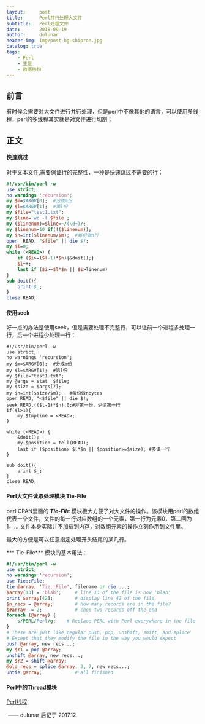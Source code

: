 ```yaml
---
layout:     post
title:      Perl并行处理大文件
subtitle:   Perl处理文件
date:       2018-09-19
author:     dulunar
header-img: img/post-bg-shipron.jpg
catalog: true
tags:
    - Perl
    - 生信
    - 数据结构
---
```



## 前言

有时候会需要对大文件进行并行处理，但是perl中不像其他的语言，可以使用多线程，perl的多线程其实就是对文件进行切割；

## 正文

#### 快速跳过
对于文本文件,需要保证行的完整性，一种是快速跳过不需要的行：
```perl
#!/usr/bin/perl -w
use strict;
no warnings 'recursion';
my $m=$ARGV[0];  #分成m份
my $l=$ARGV[1];  #第l份
my $file="test1.txt";
my $line=`wc -l $file`;
my ($linenum)=$line=~/(\d+)/;
my $linenum=10 if(!($linenum));
my $n=int($linenum/$m);  #每份做n行
open  READ, "$file" || die $!;
my $i=0;
while (<READ>) { 
	if ($i>=($l-1)*$n){&doit();}
	$i++;
	last if ($i>=$l*$n || $i>linenum)
}
sub doit(){
	print $_;
}
close READ;
```

#### 使用seek
好一点的办法是使用seek，但是需要处理不完整行，可以让前一个进程多处理一行，后一个进程少处理一行：
```shell
#!/usr/bin/perl -w
use strict;
no warnings 'recursion';
my $m=$ARGV[0];  #分成m份
my $l=$ARGV[1];  #第l份
my $file="test1.txt";
my @args = stat  $file;
my $size = $args[7];
my $n=int($size/$m);   #每份做nbytes
open READ, "<$file" || die $!;
seek READ,(($l-1)*$n),0;#非第一份，少读第一行
if($l>1){
	my $tmpline = <READ>;
}

while (<READ>) { 
	&doit();
	my $position = tell(READ);
	last if ($position> $l*$n || $position>=$size); #多读一行 
}

sub doit(){
	print $_;
}
close READ;
```

#### Perl大文件读取处理模块 Tie-File
perl CPAN里面的 ***Tie-File*** 模块极大方便了对大文件的操作。该模块用perl的数组代表一个文件，文件的每一行对应数组的一个元素，第一行为元素0，第二回为1，...  文件本身实际并不加载到内存，对数组元素的操作立刻作用到文件里。

最大的方便是可以任意指定处理开头结尾的某几行。

*** Tie-File*** 模块的基本用法：
```perl
#!/usr/bin/perl -w
use strict;
no warnings 'recursion';
use Tie::File;
tie @array, 'Tie::File', filename or die ...;
$array[13] = 'blah';     # line 13 of the file is now 'blah'
print $array[42];        # display line 42 of the file
$n_recs = @array;        # how many records are in the file?
$#array -= 2;            # chop two records off the end
foreach (@array) {
	s/PERL/Perl/g;    # Replace PERL with Perl everywhere in the file
}
# These are just like regular push, pop, unshift, shift, and splice
# Except that they modify the file in the way you would expect
push @array, new recs...;
my $r1 = pop @array;
unshift @array, new recs...;
my $r2 = shift @array;
@old_recs = splice @array, 3, 7, new recs...;
untie @array;            # all finished
```

#### Perl中的Thread​模块
[Perl线程](https://doc.plob.org/perl/perl/PerlThread.html#17_2_1)

​								—— dulunar 后记于 2017.12
